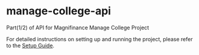 # manage-college-api
Part(1/2) of 
API for Magnifinance Manage College Project

For detailed instructions on setting up and running the project, please refer to the [Setup Guide](SETUP.md).
